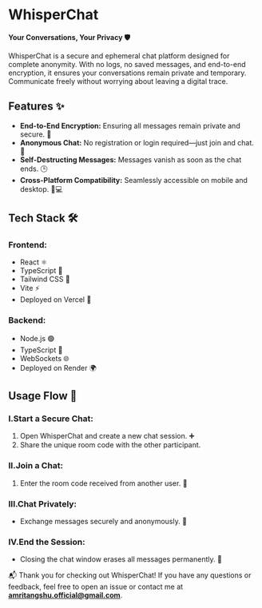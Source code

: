 # WhisperChat

**Your Conversations, Your Privacy 🛡️**

WhisperChat is a secure and ephemeral chat platform designed for complete anonymity. With no logs, no saved messages, and end-to-end encryption, it ensures your conversations remain private and temporary. Communicate freely without worrying about leaving a digital trace.

## Features ✨

- **End-to-End Encryption:** Ensuring all messages remain private and secure. 🔐
- **Anonymous Chat:** No registration or login required—just join and chat. 👥
- **Self-Destructing Messages:** Messages vanish as soon as the chat ends. 🕒
- **Cross-Platform Compatibility:** Seamlessly accessible on mobile and desktop. 📱💻

## Tech Stack 🛠️

### **Frontend:**
- React ⚛️
- TypeScript 📝
- Tailwind CSS 🎨
- Vite ⚡
- Deployed on Vercel 🚀

### **Backend:**
- Node.js 🟢
- TypeScript 📝
- WebSockets 🌐
- Deployed on Render 🌍


## Usage Flow 📖

### **I.Start a Secure Chat:**
1. Open WhisperChat and create a new chat session. ➕
2. Share the unique room code with the other participant. 

### **II.Join a Chat:**
1. Enter the room code received from another user. 🔗

### **III.Chat Privately:**
- Exchange messages securely and anonymously. 💬

### **IV.End the Session:**
- Closing the chat window erases all messages permanently. 🛑


📬 Thank you for checking out WhisperChat! If you have any questions or feedback, feel free to open an issue or contact me at **amritangshu.official@gmail.com**.









